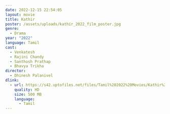 ```yaml
---
date: 2022-12-15 22:54:05
layout: movie
title: Kathir
poster: /assets/uploads/kathir_2022_film_poster.jpg
genre:
  - Drama
year: "2022"
language: Tamil
cast:
  - Venkatesh
  - Rajini Chandy
  - Santhosh Prathap
  - Bhavya Trikha
director:
  - Dhinesh Palanivel
dlink:
  - url: https://s42.uptofiles.net/files/Tamil%202022%20Movies/Kathir%20(2022)/Kathir%20(640x360)/Kathir%202022%20HD.mp4
    quality: HD
    size: 500 MB
    language:
      - Tamil
---
```

